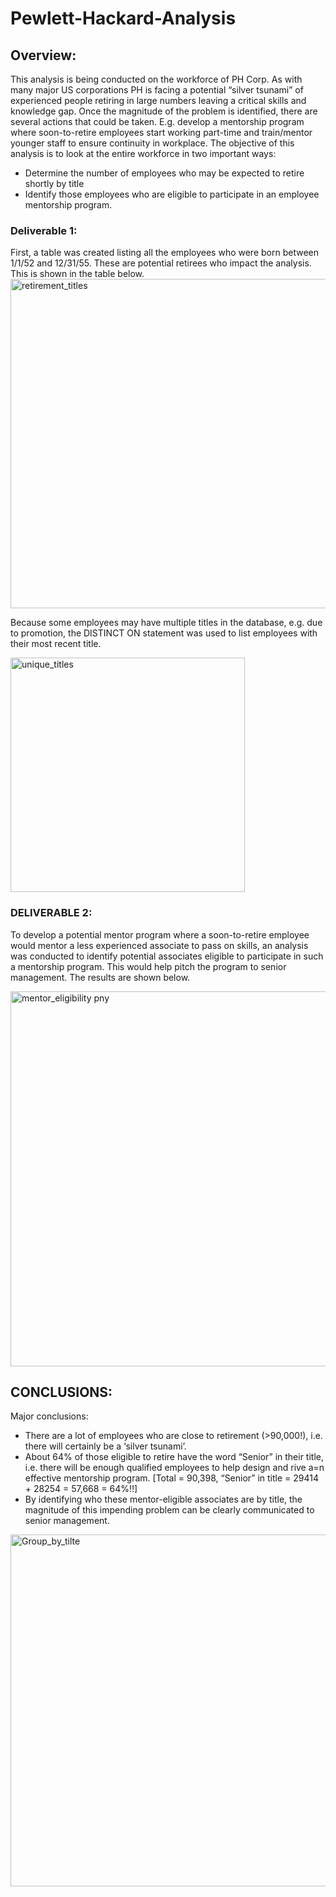 # Pewlett-Hackard-Analysis

## Overview:
This analysis is being conducted on the workforce of PH Corp. As with many major US corporations PH is facing a potential “silver tsunami” of experienced people retiring in large numbers leaving a critical skills and knowledge gap. Once the magnitude of the problem is identified, there are several actions that could be taken. E.g. develop a mentorship program where soon-to-retire employees start working part-time and train/mentor younger staff to ensure continuity in workplace. The objective of this analysis is to look at the entire workforce in two important ways:
- Determine the number of employees who may be expected to retire shortly by title
- Identify those employees who are eligible to participate in an employee mentorship program.

### Deliverable 1:

First, a table was created listing all the employees who were born between 1/1/52 and 12/31/55. These are potential retirees who impact the analysis. This is shown in the table below.
<img width="527" alt="retirement_titles" src="https://user-images.githubusercontent.com/99691015/162566817-8c1c2757-7bb9-42b6-b313-fd8c5fbb861f.png">

Because some employees may have multiple titles in the database, e.g. due to promotion, the DISTINCT ON statement was used to list employees with their most recent title. 

<img width="375" alt="unique_titles" src="https://user-images.githubusercontent.com/99691015/162566844-e257fceb-48c2-4722-9411-4f2afe525245.png">

### DELIVERABLE 2:

To develop a potential mentor program where a soon-to-retire employee would mentor a less experienced associate to pass on skills, an analysis was conducted to identify potential associates eligible to participate in such a mentorship program. This would help pitch the program to senior management. The results are shown below. 

<img width="600" alt="mentor_eligibility pny" src="https://user-images.githubusercontent.com/99691015/162567013-e125c04a-f8d4-436a-9279-ace0a78819db.png">

## CONCLUSIONS:
Major conclusions:
- There are a lot of employees who are close to retirement (>90,000!), i.e. there will certainly be a ‘silver tsunami’.
- About 64% of those eligible to retire have the word “Senior” in their title, i.e. there will be enough qualified employees to help design and rive a=n effective mentorship program. [Total = 90,398, “Senior” in title = 29414 + 28254 = 57,668 = 64%!!]
- By identifying who these mentor-eligible associates are by title, the magnitude of this impending problem can be clearly communicated to senior management. 

<img width="563" alt="Group_by_tilte" src="https://user-images.githubusercontent.com/99691015/162567087-d0017eeb-93d4-43ab-aa6f-0c9890a78a12.png">
